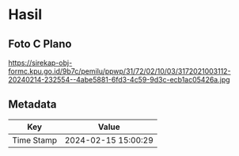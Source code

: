# Hasil

## Foto C Plano

https://sirekap-obj-formc.kpu.go.id/9b7c/pemilu/ppwp/31/72/02/10/03/3172021003112-20240214-232554--4abe5881-6fd3-4c59-9d3c-ecb1ac05426a.jpg


## Metadata

| Key        | Value               |
| ---------- | ------------------- |
| Time Stamp | 2024-02-15 15:00:29 |



